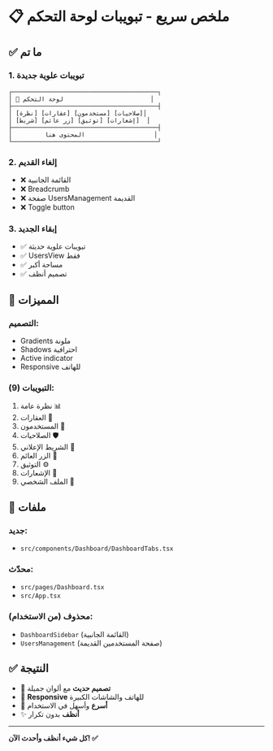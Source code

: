# 📋 ملخص سريع - تبويبات لوحة التحكم

## ✅ ما تم

### 1. تبويبات علوية جديدة
```
┌────────────────────────────────────────┐
│ 🔷 لوحة التحكم                        │
├────────────────────────────────────────┤
│ [نظرة] [عقارات] [مستخدمون] [صلاحيات]│
│ [شريط] [زر عائم] [توثيق] [إشعارات]  │
├────────────────────────────────────────┤
│         المحتوى هنا                   │
└────────────────────────────────────────┘
```

### 2. إلغاء القديم
- ❌ القائمة الجانبية
- ❌ Breadcrumb
- ❌ صفحة UsersManagement القديمة
- ❌ Toggle button

### 3. إبقاء الجديد
- ✅ تبويبات علوية حديثة
- ✅ UsersView فقط
- ✅ مساحة أكبر
- ✅ تصميم أنظف

## 🎨 المميزات

### التصميم:
- Gradients ملونة
- Shadows احترافية
- Active indicator
- Responsive للهاتف

### التبويبات (9):
1. نظرة عامة 📊
2. العقارات 🏢
3. المستخدمون 👥
4. الصلاحيات 🛡️
5. الشريط الإعلاني 💬
6. الزر العائم 🎯
7. التوثيق ⚙️
8. الإشعارات 🔔
9. الملف الشخصي 👤

## 📝 ملفات

### جديد:
- `src/components/Dashboard/DashboardTabs.tsx`

### محدّث:
- `src/pages/Dashboard.tsx`
- `src/App.tsx`

### محذوف (من الاستخدام):
- `DashboardSidebar` (القائمة الجانبية)
- `UsersManagement` (صفحة المستخدمين القديمة)

## ✅ النتيجة

- 🎨 **تصميم حديث** مع ألوان جميلة
- 📱 **Responsive** للهاتف والشاشات الكبيرة
- 🚀 **أسرع** وأسهل في الاستخدام
- ✨ **أنظف** بدون تكرار

---
**كل شيء أنظف وأحدث الآن! ✅**
